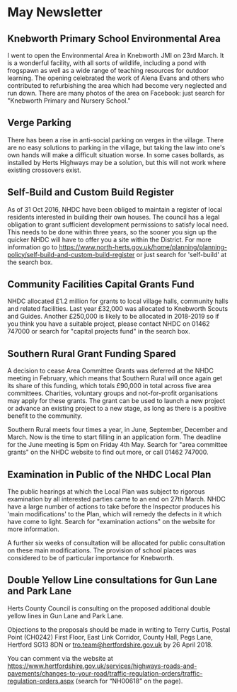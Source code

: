 # May Newsletter

## Knebworth Primary School Environmental Area

I went to open the Environmental Area in Knebworth JMI on 23rd March. It is a wonderful facility, with all sorts of wildlife, including a pond with frogspawn as well as a wide range of teaching resources for outdoor learning. The opening celebrated the work of Alena Evans and others who contributed to refurbishing the area which had become very neglected and run down. There are many photos of the area on Facebook: just search for "Knebworth Primary and Nursery School."

## Verge Parking

There has been a rise in anti-social parking on verges in the village. There are no easy solutions to parking in the village, but taking the law into one's own hands will make a difficult situation worse. In some cases bollards, as installed by Herts Highways may be a solution, but this will not work where existing crossovers exist.

## Self-Build and Custom Build Register

As of 31 Oct 2016, NHDC have been obliged to maintain a register of local residents interested in building their own houses.  The council has a legal obligation to grant sufficient development permissions to satisfy local need. This needs to be done within three years, so the sooner you sign up the quicker NHDC will have to offer you a site within the District. For more information go to https://www.north-herts.gov.uk/home/planning/planning-policy/self-build-and-custom-build-register or just search for 'self-build' at the search box.

## Community Facilities Capital Grants Fund

NHDC allocated &pound;1.2 million for grants to local village halls, community halls and related facilities. Last year &pound;32,000 was allocated to Knebworth Scouts and Guides. Another &pound;250,000 is likely to be allocated in 2018-2019 so if you think you have a suitable project, please contact NHDC on 01462 747000 or search for "capital projects fund" in the search box.

## Southern Rural Grant Funding Spared

A decision to cease Area Committee Grants was deferred at the NHDC meeting in February, which means that Southern Rural will once again get its share of this funding, which totals &pound;90,000 in total across five area committees. Charities, voluntary groups and not-for-profit organisations may apply for these grants. The grant can be used to launch a new project or advance an existing project to a new stage, as long as there is a positive benefit to the community.

Southern Rural meets four times a year, in June, September, December and March. Now is the time to start filling in an application form. The deadline for the June meeting is 5pm on Friday 4th May. Search for "area committee grants" on the NHDC website to find out more, or call 01462 747000.


## Examination in Public of the NHDC Local Plan

The public hearings at which the Local Plan was subject to rigorous examination by all interested parties came to an end on 27th March. NHDC have a large number of actions to take before the Inspector produces his 'main modifications' to the Plan, which will remedy the defects in it which have come to light. Search for "examination actions" on the website for more information.

A further six weeks of consultation will be allocated for public consultation on these main modifications. The provision of school places was considered to be of particular importance for Knebworth.

## Double Yellow Line consultations for Gun Lane and Park Lane

Herts County Council is consulting on the proposed additional double yellow lines in Gun Lane and Park Lane.

Objections to the proposals should be made in writing to Terry Curtis, Postal Point (CH0242) First Floor, East Link Corridor, County Hall, Pegs Lane, Hertford SG13 8DN or tro.team@hertfordshire.gov.uk by 26 April 2018.

You can comment via the website at https://www.hertfordshire.gov.uk/services/highways-roads-and-pavements/changes-to-your-road/traffic-regulation-orders/traffic-regulation-orders.aspx (search for “NH00618” on the page).

